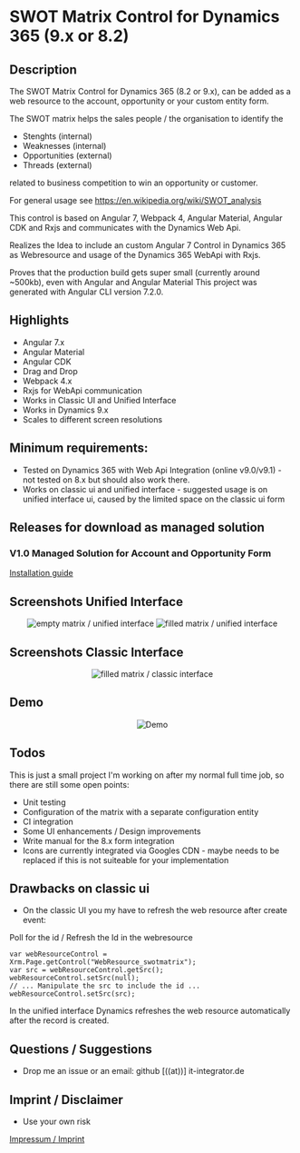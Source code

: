# SWOT Matrix Control for Dynamics 365 (9.x or 8.2)

## Description

The SWOT Matrix Control for Dynamics 365 (8.2 or 9.x), can be added as a web resource to the account, opportunity or your custom entity form.

The SWOT matrix helps the sales people / the organisation to identify the

* Stenghts (internal)
* Weaknesses (internal)
* Opportunities (external)
* Threads (external)

related to business competition to win an opportunity or customer.

For general usage see https://en.wikipedia.org/wiki/SWOT_analysis

This control is based on Angular 7, Webpack 4, Angular Material, Angular CDK and Rxjs and communicates with the Dynamics Web Api.

Realizes the Idea to include an custom Angular 7 Control in Dynamics 365 as Webresource and usage of the Dynamics 365 WebApi with Rxjs.

Proves that the production build gets super small (currently around ~500kb), even with Angular and Angular Material
This project was generated with Angular CLI version 7.2.0.

## Highlights

* Angular 7.x
* Angular Material
* Angular CDK
* Drag and Drop
* Webpack 4.x
* Rxjs for WebApi communication
* Works in Classic UI and Unified Interface
* Works in Dynamics 9.x
* Scales to different screen resolutions

## Minimum requirements:

* Tested on Dynamics 365 with Web Api Integration (online v9.0/v9.1) - not tested on 8.x but should also work there.
* Works on classic ui and unified interface - suggested usage is on unified interface ui, caused by the limited space on the classic ui form

## Releases for download as managed solution

### V1.0 Managed Solution for Account and Opportunity Form


<a href="../master/install.md">Installation guide</a>


## Screenshots Unified Interface

<p align="center">
  <img src="../master/Screenshots/empty-unified.JPG" title="empty matrix / unified interface">
    <img src="../master/Screenshots/filled-unified.JPG" title="filled matrix / unified interface">
</p>

## Screenshots Classic Interface

<p align="center">
  <img src="../master/Screenshots/filled-classic.JPG" title="filled matrix / classic interface">
</p>

## Demo

<p align="center">
  <img src="../master/Screenshots/Demo.gif" title="Demo">
</p>

## Todos

This is just a small project I'm working on after my normal full time job, so there are still some open points:

* Unit testing
* Configuration of the matrix with a separate configuration entity
* CI integration
* Some UI enhancements / Design improvements
* Write manual for the 8.x form integration
* Icons are currently integrated via Googles CDN - maybe needs to be replaced if this is not suiteable for your implementation

## Drawbacks on classic ui

* On the classic UI you my have to refresh the web resource after create event:

Poll for the id / Refresh the Id in the webresource

```// Poll for id on create ...
var webResourceControl = Xrm.Page.getControl("WebResource_swotmatrix");
var src = webResourceControl.getSrc();
webResourceControl.setSrc(null);
// ... Manipulate the src to include the id ...
webResourceControl.setSrc(src);
```

In the unified interface Dynamics refreshes the web resource automatically after the record is created.

## Questions / Suggestions

* Drop me an issue or an email: github [((at))] it-integrator.de

## Imprint / Disclaimer

* Use your own risk

<a href="../master/legal.imprint.md">Impressum / Imprint</a>
